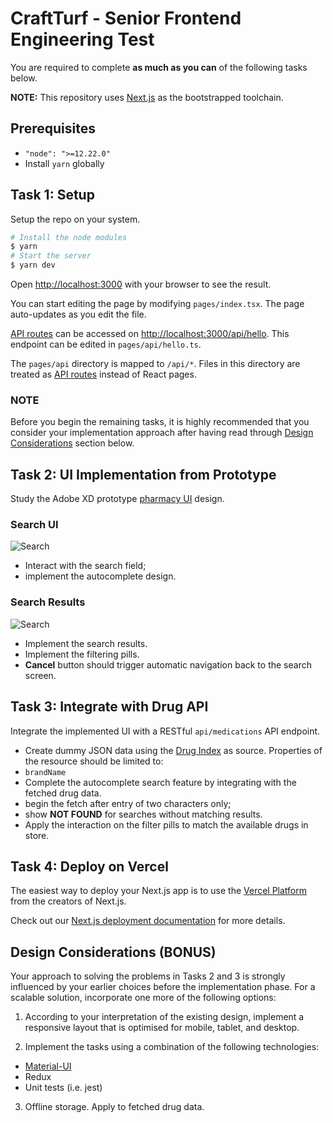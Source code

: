 # CraftTurf - Senior Frontend Engineering Test

You are required to complete **as much as you can** of the following tasks below.

**NOTE:** This repository uses [Next.js](https://nextjs.org/docs) as the bootstrapped toolchain.

## Prerequisites

- `"node": ">=12.22.0"`
- Install `yarn` globally

## Task 1: Setup

Setup the repo on your system.

```bash
# Install the node modules
$ yarn
# Start the server
$ yarn dev
```

Open [http://localhost:3000](http://localhost:3000) with your browser to see the result.

You can start editing the page by modifying `pages/index.tsx`. The page auto-updates as you edit the file.

[API routes](https://nextjs.org/docs/api-routes/introduction) can be accessed on [http://localhost:3000/api/hello](http://localhost:3000/api/hello). This endpoint can be edited in `pages/api/hello.ts`.

The `pages/api` directory is mapped to `/api/*`. Files in this directory are treated as [API routes](https://nextjs.org/docs/api-routes/introduction) instead of React pages.

### NOTE
Before you begin the remaining tasks, it is highly recommended that you consider your implementation approach after having read through [Design Considerations](https://github.com/jabdul/pharmacy-interview-ui-test#design-considerations-bonus) section below.


## Task 2: UI Implementation from Prototype

Study the Adobe XD prototype [pharmacy UI](https://xd.adobe.com/view/563b6800-cc1c-434c-b4f6-b405bf7bfaf3-0368/) design.

### Search UI

![Search](img/search.png)

- Interact with the search field;
- implement the autocomplete design.

### Search Results

![Search](img/search-results.png)

- Implement the search results.
- Implement the filtering pills.
- **Cancel** button should trigger automatic navigation back to the search screen.

## Task 3: Integrate with Drug API

Integrate the implemented UI with a RESTful `api/medications` API endpoint.

- Create dummy JSON data using the [Drug Index](https://www.drugs.com/drug_information.html) as source. Properties of the resource should be limited to:
 - `brandName`
- Complete the autocomplete search feature by integrating with the fetched drug data.
 - begin the fetch after entry of two characters only;
 - show **NOT FOUND** for searches without matching results.
- Apply the interaction on the filter pills to match the available drugs in store.


## Task 4: Deploy on Vercel

The easiest way to deploy your Next.js app is to use the [Vercel Platform](https://vercel.com/new?utm_medium=default-template&filter=next.js&utm_source=create-next-app&utm_campaign=create-next-app-readme) from the creators of Next.js.

Check out our [Next.js deployment documentation](https://nextjs.org/docs/deployment) for more details.

## Design Considerations (BONUS)

Your approach to solving the problems in Tasks 2 and 3 is strongly influenced by your earlier choices before the implementation phase. For a scalable solution, incorporate one more of the following options:

1. According to your interpretation of the existing design, implement a responsive layout that is optimised for mobile, tablet, and desktop.

2. Implement the tasks using a combination of the following technologies:
 - [Material-UI](https://material-ui.com/)
 - Redux
 - Unit tests (i.e. jest)


3. Offline storage. Apply to fetched drug data.
